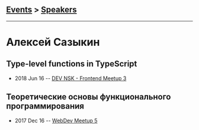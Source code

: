 ## [Events](../README.md) > [Speakers](../speakers.md)
---

# Алексей Сазыкин

## Type-level functions in TypeScript
- 2018 Jun 16 -- [DEV NSK - Frontend Meetup 3](https://www.youtube.com/watch?v=Z214OwivNso)    
## Теоретические основы функционального программирования
- 2017 Dec 16 -- [WebDev Meetup 5](https://www.youtube.com/watch?v=KCDPM98WvtU)    
